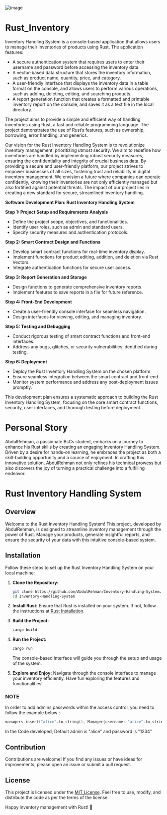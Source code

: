 
![image](https://github.com/protocol-Weaver/Rust_Inventory/assets/98874867/1b731667-ae30-4486-a6ab-c3f7a97af6c4)

# Rust_Inventory
Inventory Handling System is a console-based application that allows users to manage their inventories of products using Rust. The application features:

- A secure authentication system that requires users to enter their username and password before accessing the inventory data.
- A vector-based data structure that stores the inventory information, such as product name, quantity, price, and category.
- A user-friendly interface that displays the inventory data in a table format on the console, and allows users to perform various operations, such as adding, deleting, editing, and searching products.
- A report generation function that creates a formatted and printable inventory report on the console, and saves it as a text file in the local directory.

The project aims to provide a simple and efficient way of handling inventories using Rust, a fast and reliable programming language. The project demonstrates the use of Rust’s features, such as ownership, borrowing, error handling, and generics.

Our vision for the Rust Inventory Handling System is to revolutionize inventory management, prioritizing utmost security. We aim to redefine how inventories are handled by implementing robust security measures, ensuring the confidentiality and integrity of crucial business data. By providing a secure and user-friendly platform, our project strives to empower businesses of all sizes, fostering trust and reliability in digital inventory management. We envision a future where companies can operate confidently, knowing their inventories are not only efficiently managed but also fortified against potential threats. The impact of our project lies in creating a new standard for secure, streamlined inventory handling.

**Software Development Plan: Rust Inventory Handling System**

**Step 1: Project Setup and Requirements Analysis**
- Define the project scope, objectives, and functionalities.
- Identify user roles, such as admin and standard users.
- Specify security measures and authentication protocols.

**Step 2: Smart Contract Design and Functions**
- Develop smart contract functions for real-time inventory display.
- Implement functions for product editing, addition, and deletion via Rust Vectors.
- Integrate authentication functions for secure user access.

**Step 3: Report Generation and Storage**
- Design functions to generate comprehensive inventory reports.
- Implement features to save reports in a file for future reference.

**Step 4: Front-End Development**
- Create a user-friendly console interface for seamless navigation.
- Design interfaces for viewing, editing, and managing inventory.

**Step 5: Testing and Debugging**
- Conduct rigorous testing of smart contract functions and front-end interfaces.
- Address any bugs, glitches, or security vulnerabilities identified during testing.

**Step 6: Deployment**
- Deploy the Rust Inventory Handling System on the chosen platform.
- Ensure seamless integration between the smart contract and front-end.
- Monitor system performance and address any post-deployment issues promptly.

This development plan ensures a systematic approach to building the Rust Inventory Handling System, focusing on the core smart contract functions, security, user interfaces, and thorough testing before deployment.

# Personal Story 

AbdulRehman, a passionate BsCs student, embarks on a journey to enhance his Rust skills by creating an engaging Inventory Handling System. Driven by a desire for hands-on learning, he embraces the project as both a skill-building opportunity and a source of enjoyment. In crafting this innovative solution, AbdulRehman not only refines his technical prowess but also discovers the joy of turning a practical challenge into a fulfilling endeavor.


# Rust Inventory Handling System

## Overview

Welcome to the Rust Inventory Handling System! This project, developed by AbdulRehman, is designed to streamline inventory management through the power of Rust. Manage your products, generate insightful reports, and ensure the security of your data with this intuitive console-based system.

## Installation

Follow these steps to set up the Rust Inventory Handling System on your local machine:

1. **Clone the Repository:**
   ```bash
   git clone https://github.com/AbdulRehman/Inventory-Handling-System.git
   cd Inventory-Handling-System
   ```

2. **Install Rust:**
   Ensure that Rust is installed on your system. If not, follow the instructions at [Rust Installation](https://www.rust-lang.org/tools/install).

3. **Build the Project:**
   ```bash
   cargo build
   ```

4. **Run the Project:**
   ```bash
   cargo run
   ```
   The console-based interface will guide you through the setup and usage of the system.

5. **Explore and Enjoy:**
   Navigate through the console interface to manage your inventory efficiently. Have fun exploring the features and functionalities!

### NOTE
In order to add admins,passwords within the access control, you need to follow the example below : 
```cpp
managers.insert("alice".to_string(), Manager{username: "alice".to_string(), password: "1234".to_string()});
```

In the Code developed, Default admin is "alice" and password is "1234"


## Contribution

Contributions are welcome! If you find any issues or have ideas for improvements, please open an issue or submit a pull request.

## License

This project is licensed under the [MIT License](LICENSE). Feel free to use, modify, and distribute the code as per the terms of the license.

Happy inventory management with Rust! 🚀






